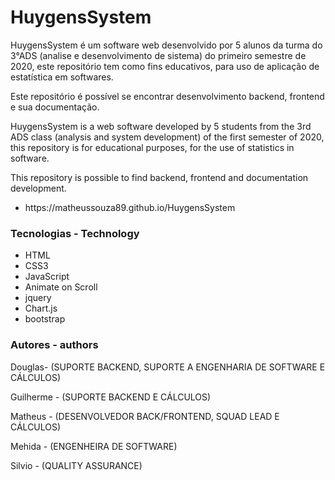 <h1>HuygensSystem</h1>

<p>
HuygensSystem é um software web desenvolvido por 5 alunos da turma do 3°ADS (analise e desenvolvimento de sistema) do primeiro semestre de 2020, este repositório tem como fins educativos, para uso de aplicação de estatística em softwares.
</p>
<p>
Este repositório é possível se encontrar desenvolvimento backend, frontend e sua documentação.
</p>

<p>
HuygensSystem is a web software developed by 5 students from the 3rd ADS class (analysis and system development) of the first semester of 2020, this repository is for educational purposes, for the use of statistics in software.
</p>
<p>
This repository is possible to find backend, frontend and documentation development.
</p>

<ul>
    <li>
    <a helf = "https://matheussouza89.github.io/HuygensSystem" > https://matheussouza89.github.io/HuygensSystem </a>
    </li>
</ul>

<h3>
    Tecnologias - Technology
</h3>

<ul>
    <li><a helf = "https://developer.mozilla.org/pt-BR/docs/Web/HTML"> HTML </a></li>
    <li><a helf = "https://developer.mozilla.org/pt-BR/docs/Archive/CSS3"> CSS3 </a></li>
    <li><a helf = "https://developer.mozilla.org/pt-BR/docs/Web/JavaScript"> JavaScript </a></li>
    <li><a helf = "https://michalsnik.github.io/aos"> Animate on Scroll </a></li>
    <li><a helf = "https://jquery.com"> jquery </a></li>
    <li><a helf = "https://www.chartjs.org"> Chart.js </a> </li>
    <li><a helf = "https://getbootstrap.com.br"> bootstrap </a> </li>
</ul>
<h3> Autores - authors</h3>

<p><a helf = "dgracecenteno@gmail.com">Douglas</a>- (SUPORTE BACKEND, SUPORTE A ENGENHARIA DE SOFTWARE E CÁLCULOS)</p>
<p><a helf = "guilherme.oliveira128@fatec.sp.gov.br">Guilherme</a> -  (SUPORTE BACKEND E CÁLCULOS)</p>
<p><a helf = "matheus.souza89@fatec.sp.gov.br">Matheus</a> -  (DESENVOLVEDOR BACK/FRONTEND, SQUAD LEAD E CÁLCULOS)</p>
<p><a helf = "mehida.melo@fatec.sp.gov.br">Mehida</a> -  (ENGENHEIRA DE SOFTWARE)</p>
<p><a helf = "silvio.freitas@fatec.sp.gov.br">Silvio</a> -  (QUALITY ASSURANCE)</p>

